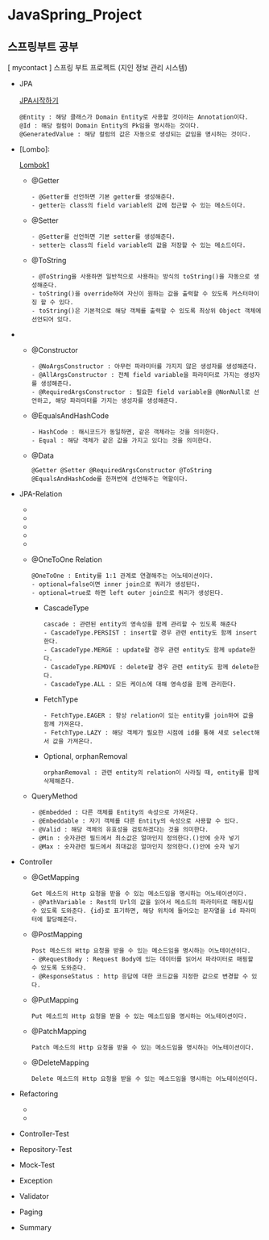 # JavaSpring_Project

## 스프링부트 공부

[ mycontact ]
스프링 부트 프로젝트 (지인 정보 관리 시스템)

- JPA

  [JPA시작하기](https://github.com/Leeseonha/JavaSpring_Project/commit/f824e875ebe6ea1c87eb33a77c9f4a3a4e1a8227)

  ```
  @Entity : 해당 클래스가 Domain Entity로 사용할 것이라는 Annotation이다.
  @Id : 해당 컬럼이 Domain Entity의 Pk임을 명시하는 것이다.
  @GeneratedValue : 해당 컬럼의 값은 자동으로 생성되는 값임을 명시하는 것이다.
  ```

- [Lombo]: 

  [Lombok1](https://github.com/Leeseonha/JavaSpring_Project/commit/dce2bf261639a0d8a861d9cc79b14a816c68e147)

  - @Getter

    ```
    - @Getter를 선언하면 기본 getter를 생성해준다.
    - getter는 class의 field variable의 값에 접근할 수 있는 메소드이다.
    ```

  - @Setter

    ```
    - @Setter를 선언하면 기본 setter를 생성해준다.
    - setter는 class의 field variable의 값을 저장할 수 있는 메소드이다.
    ```

  - @ToString

    ```
    - @ToString을 사용하면 일반적으로 사용하는 방식의 toString()을 자동으로 생성해준다.
    - toString()을 override하여 자신이 원하는 값을 출력할 수 있도록 커스터마이징 할 수 있다.
    - toString()은 기본적으로 해당 객체를 출력할 수 있도록 최상위 Object 객체에 선언되어 있다.
    ```

  

- [Lombok2]: https://github.com/Leeseonha/JavaSpring_Project/commit/f16cc4853568f139da1c31b0c76e95d56d4dfa42	"Lombok2"

  - @Constructor

    ```
    - @NoArgsConstructor : 아무런 파라미터를 가지지 않은 생성자를 생성해준다.
    - @AllArgsConstructor : 전체 field variable을 파라미터로 가지는 생성자를 생성해준다.
    - @RequiredArgsConstructor : 필요한 field variable을 @NonNull로 선언하고, 해당 파라미터를 가지는 생성자를 생성해준다.
    ```

  - @EqualsAndHashCode

    ```
    - HashCode : 해시코드가 동일하면, 같은 객체라는 것을 의미한다.
    - Equal : 해당 객체가 같은 값을 가지고 있다는 것을 의미한다.
    ```

  - @Data

    ```
    @Getter @Setter @RequiredArgsConstructor @ToString @EqualsAndHashCode를 한꺼번에 선언해주는 역할이다.
    ```

- JPA-Relation

  - [JPA-Relation1,2]: https://github.com/Leeseonha/JavaSpring_Project/commit/e4eef59394ae634cfb1557aa296bbe70f62a4e30	"JPA-Relation1,2"

    

  - [JPA-Relation3]: https://github.com/Leeseonha/JavaSpring_Project/commit/a34913a81b0adc38c99e9171d24135b44891e27c	"JPA-Relation3"

    

  - [JPA QueryMethod]: https://github.com/Leeseonha/JavaSpring_Project/commit/5c7819c6998eebd50534776e7e3bd296a57040b1	"JPA Query Method"

    

  - [@Query]: https://github.com/Leeseonha/JavaSpring_Project/commit/51bfb2ddb73f25445136d861eb822909210013af	"JPA @Query"

  - [JPA data.sql사용]: https://github.com/Leeseonha/JavaSpring_Project/commit/5d62c9924df325ee6f8c556d22cd68e692ff00d2	"JPA data.sql사용"

  - @OneToOne Relation

    ```
    @OneToOne : Entity를 1:1 관계로 연결해주는 어노테이션이다.
    - optional=false이면 inner join으로 쿼리가 생성된다.
    - optional=true로 하면 left outer join으로 쿼리가 생성된다.
    ```

    - CascadeType

      ```
      cascade : 관련된 entity의 영속성을 함께 관리할 수 있도록 해준다
      - CascadeType.PERSIST : insert할 경우 관련 entity도 함께 insert한다.
      - CascadeType.MERGE : update할 경우 관련 entity도 함께 update한다.
      - CascadeType.REMOVE : delete할 경우 관련 entity도 함께 delete한다.
      - CascadeType.ALL : 모든 케이스에 대해 영속성을 함께 관리한다.
      ```

    - FetchType

      ```
      - FetchType.EAGER : 항상 relation이 있는 entity를 join하여 값을 함께 가져온다.
      - FetchType.LAZY : 해당 객체가 필요한 시점에 id를 통해 새로 select해서 값을 가져온다.
      ```

    - Optional, orphanRemoval

      ```
      orphanRemoval : 관련 entity의 relation이 사라질 때, entity를 함께 삭제해준다.
      ```

  - QueryMethod

    ```
    - @Embedded : 다른 객체를 Entity의 속성으로 가져온다.
    - @Embeddable : 자기 객체를 다른 Entity의 속성으로 사용할 수 있다.
    - @Valid : 해당 객체의 유효성을 검토하겠다는 것을 의미한다.
    - @Min : 숫자관련 필드에서 최소값은 얼마인지 정의한다.()안에 숫자 넣기
    - @Max : 숫자관련 필드에서 최대값은 얼마인지 정의한다.()안에 숫자 넣기
    ```

- Controller

  - @GetMapping

    ```
    Get 메소드의 Http 요청을 받을 수 있는 메소드임을 명시하는 어노테이션이다.
    - @PathVariable : Rest의 Url의 값을 읽어서 메소드의 파라미터로 매핑시킬 수 있도록 도와준다. {id}로 표기하면, 해당 위치에 들어오는 문자열을 id 파라미터에 할당해준다.
    ```

  - @PostMapping

    ```
    Post 메소드의 Http 요청을 받을 수 있는 메소드임을 명시하는 어노테이션이다.
    - @RequestBody : Request Body에 있는 데이터를 읽어서 파라미터로 매핑할 수 있도록 도와준다.
    - @ResponseStatus : http 응답에 대한 코드값을 지정한 값으로 변경할 수 있다.
    ```

  - @PutMapping

    ```
    Put 메소드의 Http 요청을 받을 수 있는 메소드임을 명시하는 어노테이션이다.
    ```

  - @PatchMapping

    ```
    Patch 메소드의 Http 요청을 받을 수 있는 메소드임을 명시하는 어노테이션이다.
    ```

  - @DeleteMapping

    ```
    Delete 메소드의 Http 요청을 받을 수 있는 메소드임을 명시하는 어노테이션이다.
    ```

- Refactoring

  - [리팩토링]: https://github.com/Leeseonha/JavaSpring_Project/commit/5463603ac21d76884f46e04f5682a2626f52933e	"리팩토링 도메인코드1"

    

  - [리팩토링]: https://github.com/Leeseonha/JavaSpring_Project/commit/326a6a73b7ada7ece4dcca01342cb292ee1e6f92	"리팩토링 도메인코드2"

    

- Controller-Test

- Repository-Test

- Mock-Test

- Exception

- Validator

- Paging

- Summary